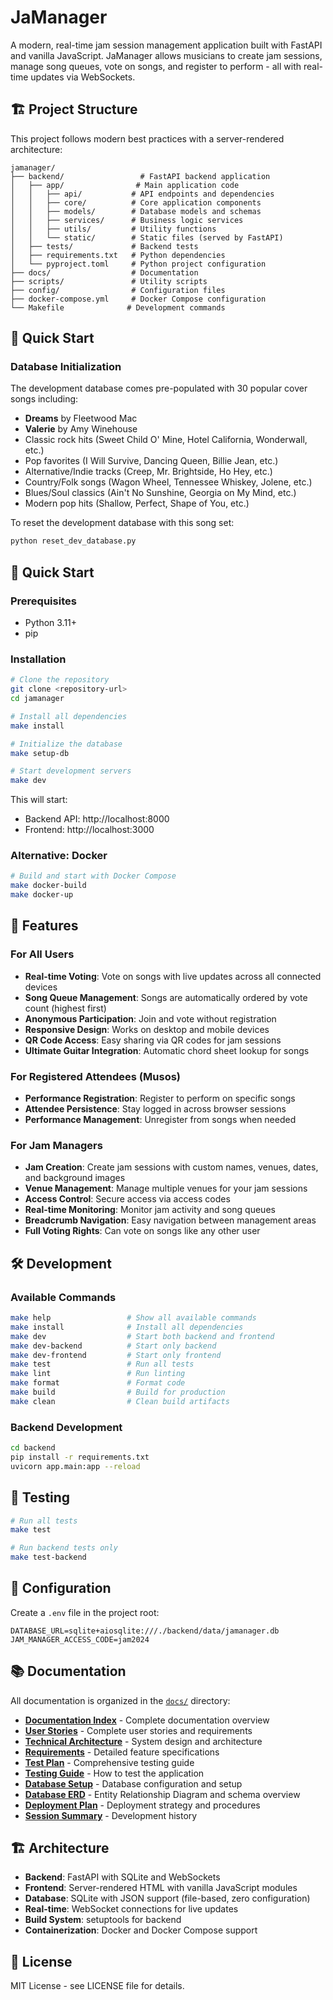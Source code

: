 # JaManager

A modern, real-time jam session management application built with FastAPI and vanilla JavaScript. JaManager allows musicians to create jam sessions, manage song queues, vote on songs, and register to perform - all with real-time updates via WebSockets.

## 🏗️ Project Structure

This project follows modern best practices with a server-rendered architecture:

```
jamanager/
├── backend/                 # FastAPI backend application
│   ├── app/                # Main application code
│   │   ├── api/           # API endpoints and dependencies
│   │   ├── core/          # Core application components
│   │   ├── models/        # Database models and schemas
│   │   ├── services/      # Business logic services
│   │   ├── utils/         # Utility functions
│   │   └── static/        # Static files (served by FastAPI)
│   ├── tests/             # Backend tests
│   ├── requirements.txt   # Python dependencies
│   └── pyproject.toml     # Python project configuration
├── docs/                  # Documentation
├── scripts/               # Utility scripts
├── config/                # Configuration files
├── docker-compose.yml     # Docker Compose configuration
└── Makefile              # Development commands
```

## 🚀 Quick Start

### Database Initialization

The development database comes pre-populated with 30 popular cover songs including:
- **Dreams** by Fleetwood Mac
- **Valerie** by Amy Winehouse  
- Classic rock hits (Sweet Child O' Mine, Hotel California, Wonderwall, etc.)
- Pop favorites (I Will Survive, Dancing Queen, Billie Jean, etc.)
- Alternative/Indie tracks (Creep, Mr. Brightside, Ho Hey, etc.)
- Country/Folk songs (Wagon Wheel, Tennessee Whiskey, Jolene, etc.)
- Blues/Soul classics (Ain't No Sunshine, Georgia on My Mind, etc.)
- Modern pop hits (Shallow, Perfect, Shape of You, etc.)

To reset the development database with this song set:
```bash
python reset_dev_database.py
```

## 🚀 Quick Start

### Prerequisites
- Python 3.11+
- pip

### Installation

```bash
# Clone the repository
git clone <repository-url>
cd jamanager

# Install all dependencies
make install

# Initialize the database
make setup-db

# Start development servers
make dev
```

This will start:
- Backend API: http://localhost:8000
- Frontend: http://localhost:3000

### Alternative: Docker

```bash
# Build and start with Docker Compose
make docker-build
make docker-up
```

## 🎵 Features

### For All Users
- **Real-time Voting**: Vote on songs with live updates across all connected devices
- **Song Queue Management**: Songs are automatically ordered by vote count (highest first)
- **Anonymous Participation**: Join and vote without registration
- **Responsive Design**: Works on desktop and mobile devices
- **QR Code Access**: Easy sharing via QR codes for jam sessions
- **Ultimate Guitar Integration**: Automatic chord sheet lookup for songs

### For Registered Attendees (Musos)
- **Performance Registration**: Register to perform on specific songs
- **Attendee Persistence**: Stay logged in across browser sessions
- **Performance Management**: Unregister from songs when needed

### For Jam Managers
- **Jam Creation**: Create jam sessions with custom names, venues, dates, and background images
- **Venue Management**: Manage multiple venues for your jam sessions
- **Access Control**: Secure access via access codes
- **Real-time Monitoring**: Monitor jam activity and song queues
- **Breadcrumb Navigation**: Easy navigation between management areas
- **Full Voting Rights**: Can vote on songs like any other user

## 🛠️ Development

### Available Commands

```bash
make help                 # Show all available commands
make install              # Install all dependencies
make dev                  # Start both backend and frontend
make dev-backend          # Start only backend
make dev-frontend         # Start only frontend
make test                 # Run all tests
make lint                 # Run linting
make format               # Format code
make build                # Build for production
make clean                # Clean build artifacts
```

### Backend Development

```bash
cd backend
pip install -r requirements.txt
uvicorn app.main:app --reload
```


## 🧪 Testing

```bash
# Run all tests
make test

# Run backend tests only
make test-backend

```

## 🔧 Configuration

Create a `.env` file in the project root:

```env
DATABASE_URL=sqlite+aiosqlite:///./backend/data/jamanager.db
JAM_MANAGER_ACCESS_CODE=jam2024
```

## 📚 Documentation

All documentation is organized in the [`docs/`](./docs/) directory:

- **[Documentation Index](docs/README.md)** - Complete documentation overview
- **[User Stories](docs/USER_STORIES.md)** - Complete user stories and requirements
- **[Technical Architecture](docs/TECHNICAL_ARCHITECTURE.md)** - System design and architecture
- **[Requirements](docs/REQUIREMENTS.md)** - Detailed feature specifications
- **[Test Plan](docs/TEST_PLAN.md)** - Comprehensive testing guide
- **[Testing Guide](docs/TESTING_GUIDE.md)** - How to test the application
- **[Database Setup](docs/DATABASE_SETUP.md)** - Database configuration and setup
- **[Database ERD](docs/DATABASE_ERD.md)** - Entity Relationship Diagram and schema overview
- **[Deployment Plan](docs/DEPLOYMENT_PLAN.md)** - Deployment strategy and procedures
- **[Session Summary](docs/SESSION_SUMMARY.md)** - Development history

## 🏗️ Architecture

- **Backend**: FastAPI with SQLite and WebSockets
- **Frontend**: Server-rendered HTML with vanilla JavaScript modules
- **Database**: SQLite with JSON support (file-based, zero configuration)
- **Real-time**: WebSocket connections for live updates
- **Build System**: setuptools for backend
- **Containerization**: Docker and Docker Compose support

## 📄 License

MIT License - see LICENSE file for details.